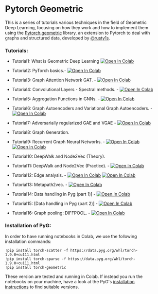# Pytorch Geometric

This is a series of tutorials various techniques in the field of Geometric Deep
Learning, focusing on how they work and how to implement them using the [Pytorch geometric](https://github.com/rusty1s/pytorch_geometric)
library, an extension to Pytorch to deal with graphs and structured data,
developed by [@rusty1s](https://github.com/rusty1s).


### Tutorials:

* Tutorial1: What is Geometric Deep Learning [![Open In Colab](https://colab.research.google.com/assets/colab-badge.svg)](https://colab.research.google.com/github/mesfind/PytorchGeometric/blob/main/Tutorial1/Tutorial1.ipynb)

* Tutorial2: PyTorch basics.- [![Open In Colab](https://colab.research.google.com/assets/colab-badge.svg)](https://colab.research.google.com/github/mesfind/PytorchGeometric/blob/main/Tutorial2/Tutorial2.ipynb)

* Tutorial3: Graph Attention Network GAT. - [![Open In Colab](https://colab.research.google.com/assets/colab-badge.svg)](https://colab.research.google.com/github/mesfind/PytorchGeometric/blob/main/Tutorial3/Tutorial3.ipynb)

* Tutorial4: Convolutional Layers - Spectral methods. - [![Open In Colab](https://colab.research.google.com/assets/colab-badge.svg)](https://colab.research.google.com/github/mesfind/PytorchGeometric/blob/main/Tutorial4/Tutorial4.ipynb)

* Tutorial5: Aggregation Functions in GNNs. - [![Open In Colab](https://colab.research.google.com/assets/colab-badge.svg)](https://colab.research.google.com/github/mesfind/PytorchGeometric/blob/main/Tutorial5/Aggregation%20Tutorial.ipynb)

* Tutorial6: Graph Autoencoders and Variational Graph Autoencoders. - [![Open In Colab](https://colab.research.google.com/assets/colab-badge.svg)](https://colab.research.google.com/github/mesfind/PytorchGeometric/blob/main/Tutorial6/Tutorial6.ipynb)

* Tutorial7: Adversarially regularized GAE and VGAE - [![Open In Colab](https://colab.research.google.com/assets/colab-badge.svg)](https://colab.research.google.com/github/mesfind/PytorchGeometric/blob/main/Tutorial7/Tutorial7.ipynb)

* Tutorial8: Graph Generation.

* Tutorial9: Recurrent Graph Neural Networks. - [![Open In Colab](https://colab.research.google.com/assets/colab-badge.svg)](https://colab.research.google.com/github/mesfind/PytorchGeometric/blob/main/Tutorial9/Tutorial9.ipynb) [![Open In Colab](https://colab.research.google.com/assets/colab-badge.svg)](https://colab.research.google.com/github/mesfind/PytorchGeometric/blob/main/Tutorial9/RecGNN_tutorial.ipynb)

* Tutorial10: DeepWalk and Node2Vec (Theory).

* Tutorial11: DeepWalk and Node2Vec (Practice). - [![Open In Colab](https://colab.research.google.com/assets/colab-badge.svg)](https://colab.research.google.com/github/mesfind/PytorchGeometric/blob/main/Tutorial11/Tutorial11.ipynb)

* Tutorial12: Edge analysis. - [![Open In Colab](https://colab.research.google.com/assets/colab-badge.svg)](https://colab.research.google.com/github/mesfind/PytorchGeometric/blob/main/Tutorial12/Tutorial12%20GAE%20for%20link%20prediction.ipynb) [![Open In Colab](https://colab.research.google.com/assets/colab-badge.svg)](https://colab.research.google.com/github/mesfind/PytorchGeometric/blob/main/Tutorial12/Tutorial12%20Node2Vec%20for%20label%20prediction.ipynb)

* Tutorial13: Metapath2vec. - [![Open In Colab](https://colab.research.google.com/assets/colab-badge.svg)](https://colab.research.google.com/github/mesfind/PytorchGeometric/blob/main/Tutorial13/Tutorial13.ipynb)

* Tutorial14: Data handling in Pyg (part 1)] - [![Open In Colab](https://colab.research.google.com/assets/colab-badge.svg)](https://colab.research.google.com/github/mesfind/PytorchGeometric/blob/main/Tutorial14/Tutorial14.ipynb)

* Tutorial15: [Data handling in Pyg (part 2)] - [![Open In Colab](https://colab.research.google.com/assets/colab-badge.svg)](https://colab.research.google.com/github/mesfind/PytorchGeometric/blob/main/Tutorial15/Tutorial15.ipynb)


* Tutorial16: Graph pooling: DIFFPOOL. - [![Open In Colab](https://colab.research.google.com/assets/colab-badge.svg)](https://colab.research.google.com/github/mesfind/PytorchGeometric/blob/main/Tutorial16/Tutorial16.ipynb)

### Installation of PyG:
In order to have running notebooks in Colab, we use the following installation commands:
```
!pip install torch-scatter -f https://data.pyg.org/whl/torch-1.9.0+cu111.html
!pip install torch-sparse -f https://data.pyg.org/whl/torch-1.9.0+cu111.html
!pip install torch-geometric
```
These version are tested and running in Colab. If instead you run the notebooks on your machine, have a look at the PyG's [installation instructions](https://pytorch-geometric.readthedocs.io/en/latest/notes/installation.html) to find suitable versions.


